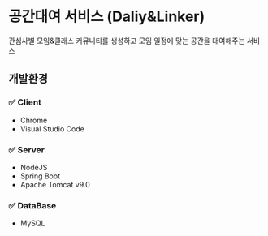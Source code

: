 # 공간대여 서비스 (Daliy&Linker)
관심사별 모임&클래스 커뮤니티를 생성하고 모임 일정에 맞는 공간을 대여해주는 서비스

## 개발환경
### ✅ Client<br>
- Chrome
- Visual Studio Code
### ✅ Server<br>
- NodeJS<br>
- Spring Boot
- Apache Tomcat v9.0

### ✅ DataBase<br>
- MySQL
